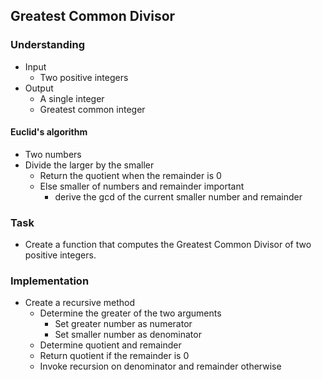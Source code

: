 ## Greatest Common Divisor

### Understanding
- Input
  + Two positive integers
- Output
  + A single integer
  + Greatest common integer

#### Euclid's algorithm
- Two numbers
- Divide the larger by the smaller
  + Return the quotient when the remainder is 0
  + Else smaller of numbers and remainder important
    * derive the gcd of the current smaller number and remainder

### Task
- Create a function that computes the Greatest Common Divisor of two positive integers.

### Implementation
- Create a recursive method
  + Determine the greater of the two arguments
    * Set greater number as numerator
    * Set smaller number as denominator
  + Determine quotient and remainder
  + Return quotient if the remainder is 0
  + Invoke recursion on denominator and remainder otherwise